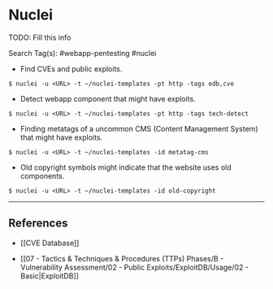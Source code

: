 # Nuclei

TODO: Fill this info

Search Tag(s): #webapp-pentesting #nuclei

- Find CVEs and public exploits.

`$ nuclei -u <URL> -t ~/nuclei-templates -pt http -tags edb,cve`

- Detect webapp component that might have exploits.

`$ nuclei -u <URL> -t ~/nuclei-templates -pt http -tags tech-detect`

- Finding metatags of a uncommon CMS (Content Management System) that might have exploits.

`$ nuclei -u <URL> -t ~/nuclei-templates -id metatag-cms`

- Old copyright symbols might indicate that the website uses old components.

`$ nuclei -u <URL> -t ~/nuclei-templates -id old-copyright`

---
## References

- [[CVE Database]]

- [[07 - Tactics & Techniques & Procedures (TTPs) Phases/B - Vulnerability Assessment/02 - Public Exploits/ExploitDB/Usage/02 - Basic|ExploitDB]]
